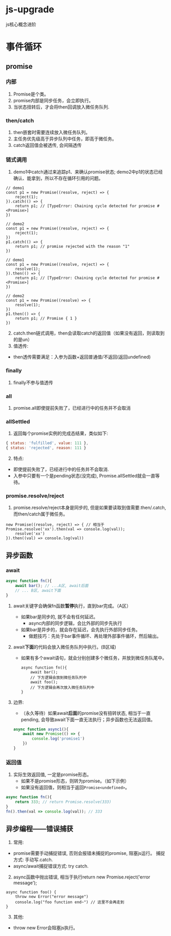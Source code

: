 # js-upgrade
js核心概念进阶

# 事件循环

## promise

### 内部

1. Promise是个类。
2. promise内部是同步任务，会立即执行。
3. 当状态扭转后，才会将then回调放入微任务队列.

### then/catch

1. then嵌套时需要连续放入微任务队列。
2. 主任务优先级高于异步队列中任务，即高于微任务。
3. catch返回值会被透传, 会间隔透传


### 链式调用

1. demo1中catch通过来追踪p1、来确认promise状态; demo2中p1的状态已经确认、能拿到，所以不存在循环引用的问题。

```
// demo1
const p1 = new Promise((resolve, reject) => {
    reject(1);
}).catch(() => {
    return p1; // [TypeError: Chaining cycle detected for promise #<Promise>]
})

// demo2
const p1 = new Promise((resolve, reject) => {
    reject(1);
})
p1.catch(() => {
    return p1; // promise rejected with the reason "1"
})
```

```
// demo1
const p1 = new Promise((resolve, reject) => {
    resolve(1);
}).then(() => {
    return p1; // [TypeError: Chaining cycle detected for promise #<Promise>]
})

// demo2
const p1 = new Promise((resolve) => {
    resolve(1);
})
p1.then(() => {
    return p1; // Promise { 1 }
})
```

2. catch.then链式调用，then会读取catch的返回值（如果没有返回，则读取到的是un）
3. 值透传:
- then透传需要满足：入参为函数+返回普通值/不返回(返回undefined)

### finally

1. finally不参与值透传

### all

1. promise.all即使提前失败了，已经进行中的任务并不会取消

### allSettled

1. 返回每个promise实例的完成态结果，类似如下:

```js
{ status: 'fulfilled', value: 111 },
{ status: 'rejected', reason: 111 }
```

2. 特点:
- 即使提前失败了，已经进行中的任务并不会取消.
- 入参中只要有一个是pending状态(没完成), Promise.allSettled就会一直等待。

### promise.resolve/reject

1. promise.resolve/reject本身是同步的, 但是如果要读取到值需要.then/.catch, 而then/catch属于微任务。

```
new Promise((resolve, reject) => { // 相当于Promise.resolve('xx').then(val => console.log(val));
    resolve('xx')
}).then((val) => console.log(val))
```


## 异步函数

### await

```js
async function fn(){
    await bar(); // ...A区, await后面
    // ... B区, await下面
}
```

1. await关键字会确保fn函数**暂停**执行，直到bar完成。（A区）
    - 如果bar是同步的, 就不会有任何延迟。
        - async内部的同步逻辑，会比外部的同步先执行
    - 如果bar是异步的，就会存在延迟，会先执行外部同步任务。
        - 做题技巧：先处于bar事件循环、再处理外部事件循环，然后输出。
2. await**下面**的代码会放入微任务队列中执行。(B区域)
    - 如果有多个await语句，就会分别创建多个微任务，并放到微任务队尾中。
        
        ```
        async function fn(){
            await bar();
            // 下方逻辑会放到微任务队列中
            await foo();
            // 下方逻辑会再次放入微任务队列中
        }
        ```
3. 边界:
    - （永久等待）如果await**后面**的promise没有扭转状态, 相当于一直pending, 会导致await下面一直无法执行；异步函数也无法返回值。
    
    ```js
    async function async1(){
        await new Promise(() => {
            console.log('promise1')
        })
    }
    ```


### 返回值

1. 实际生效返回值, 一定是promise形态。
    - 如果不是promise形态，则转为promise。（如下示例）
    - 如果没有返回值，则相当于返回`Promise<undefined>`。

```js
async function fn(){
    return 333; // return Promise.resolve(333)
}
fn().then(val => console.log(val)); // 333
```


## 异步编程——错误捕获

1. 常用:
- promise需要手动捕捉错误, 否则会报错未捕捉的promise, 阻塞js运行。 捕捉方式: 手动写.catch.
- async/await捕捉错误方式: try catch.

2. async函数中抛出错误, 相当于执行return new Promise.reject('error message');

```
async function foo() {
    throw new Error("error message")
    console.log("foo function end~") // 这里不会再走到
}
```

3. 其他:
- throw new Error会阻塞js执行。